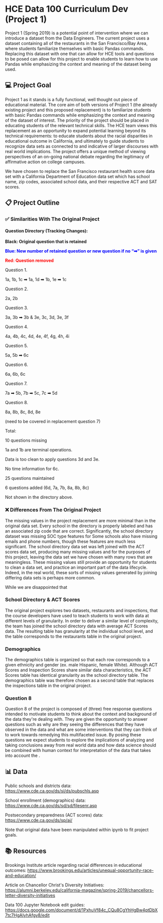 # HCE Data 100 Curriculum Dev (Project 1)

Project 1 (Spring 2019) is a potential point of intervention where we can introduce a dataset from the Data Engineers. The current project uses a dataset containing all of the restaurants in the San Francisco/Bay Area, where students familiarize themselves with basic Pandas commands. Replacing this dataset with one that can allow for HCE tools and questions to be posed can allow for this project to enable students to learn how to use Pandas while emphasizing the context and meaning of the dataset being used.

## 💻 Project Goal

Project 1 as it stands is a fully functional, well thought out piece of educational material. The core aim of both versions of Project 1 (the already existing project and this proposed replacement) is to familiarize students with basic Pandas commands while emphasizing the context and meaning of the dataset of interest. The priority of the project should be placed in educating students of the relevant technical skills. The HCE team views this replacement as an opportunity to expand potential learning beyond its technical requirements: to educate students about the racial disparities in educational outcome in California, and ultimately to guide students to recognize data sets as connected to and indicative of larger discourses with real world implications. The project offers a unique method of viewing perspectives of an on-going national debate regarding the legitimacy of affirmative action on college campuses.

We have chosen to replace the San Francisco restaurant health score data set with a California Department of Education data set which has school name, zip codes, associated school data, and their respective ACT and SAT scores. 


## 📋 Project Outline

### ✅ Similarities With The Original Project

#### Question Directory (Tracking Changes):

**Black: Original question that is retained**

**<span style="color:blue">Blue: New number of retained question or new question if no “➡” is given </span>**

**<span style="color:red">Red: Question removed </span>**

Question 1.

1a, 1b, 1c ➡ 1a, 1d ➡ 1b, 1e ➡ 1c

Question 2.

2a, 2b

Question 3.

3a, 3b ➡ 3b & 3e, 3c, 3d, 3e, 3f

Question 4.

4a, 4b, 4c, 4d, 4e, 4f, 4g, 4h, 4i

Question 5.

5a, 5b ➡ 6c

Question 6.

6a, 6b, 6c

Question 7.

7a ➡ 5b, 7b ➡ 5c, 7c ➡ 5d

Question 8.

8a, 8b, 8c, 8d, 8e

(need to be covered in replacement question 7)

Total: 


10 questions missing

1a and 1b are terminal operations.

Data is too clean to apply questions 3d and 3e.

No time information for 6c.

25 questions maintained

6 questions added (6d, 7a, 7b, 8a, 8b, 8c)

Not shown in the directory above.

### ❌ Differences From The Original Project

The missing values in the project replacement are more minimal than in the original data set. Every school in the directory is properly labeled and has an associated zip code that are correct. Significantly, the school directory dataset was missing SOC type features for Some schools also have missing emails and phone numbers, though these features are much less significant. The school directory data set was left joined with the ACT scores data set, producing many missing values and for the purposes of this project, leaving the data set we have chosen with many rows that are meaningless. These missing values still provide an opportunity for students to clean a data set, and practice an important part of the data lifecycle. Indeed, in the real world, these sorts of missing values generated by joining differing data sets is perhaps more common.

While we are disappointed that

### School Directory & ACT Scores

The original project explores two datasets, restaurants and inspections, that the course developers have used to teach students to work with data at different levels of granularity. In order to deliver a similar level of complexity, the team has joined the school directory data with average ACT Scores data. The resulting table has granularity at the individual school level, and the table corresponds to the restaurants table in the original project.

### Demographics

The demographics table is organized so that each row corresponds to a given ethnicity and gender (ex. male Hispanic, female White). Although ACT Scores and Inspection Scores share similar data characteristics, the ACT Scores table has identical granularity as the school directory table. The demographics table was therefore chosen as a second table that replaces the inspections table in the original project.

### Question 8

Question 8 of the project is composed of (three) free response questions intended to motivate students to think about the context and background of the data they're dealing with. They are given the opportunity to answer questions such as why are they seeing the differences that they have observed in the data and what are some interventions that they can think of to work towards remedying this multifaceted issue. By posing these questions we expect students to explore the implications of analyzing and taking conclusions away from real world data and how data science should be combined with human context for interpretation of the data that takes into account the .

## 📊 Data

Public schools and districts data: https://www.cde.ca.gov/ds/si/ds/pubschls.asp

School enrollment (demographics) data: https://www.cde.ca.gov/ds/sd/sd/filesenr.asp

Postsecondary preparedness (ACT scores) data: https://www.cde.ca.gov/ds/sp/ai/

Note that original data have been manipulated within ipynb to fit project goals. 

## 📚 Resources

Brookings Institute article regarding racial differences in educational outcomes: https://www.brookings.edu/articles/unequal-opportunity-race-and-education/

Article on Chancellor Christ's Diversity Initiatives: https://alumni.berkeley.edu/california-magazine/spring-2019/chancellors-letter-diversity-initiatives

Data 100 Jupyter Notebook edit guides: https://docs.google.com/document/d/1PxhuVf84c_CQu8CgYhHgBw4ptDbX7tc7HgAIyhAfgy8/edit
